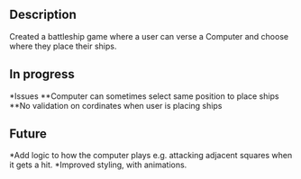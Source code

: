 ## Description

Created a battleship game where a user can verse a Computer and choose where they place their ships.

## In progress

*Issues
  **Computer can sometimes select same position to place ships
  **No validation on cordinates when user is placing ships
  
## Future

*Add logic to how the computer plays e.g. attacking adjacent squares when it gets a hit.
*Improved styling, with animations.

